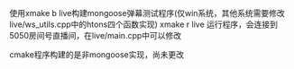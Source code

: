 使用xmake b live构建mongoose弹幕测试程序(仅win系统，其他系统需要修改live/ws_utils.cpp中的htons四个函数实现)
xmake r live 运行程序，会连接到5050房间号直播间，在live/main.cpp中可以修改


cmake程序构建的是非mongoose实现，尚未更改
